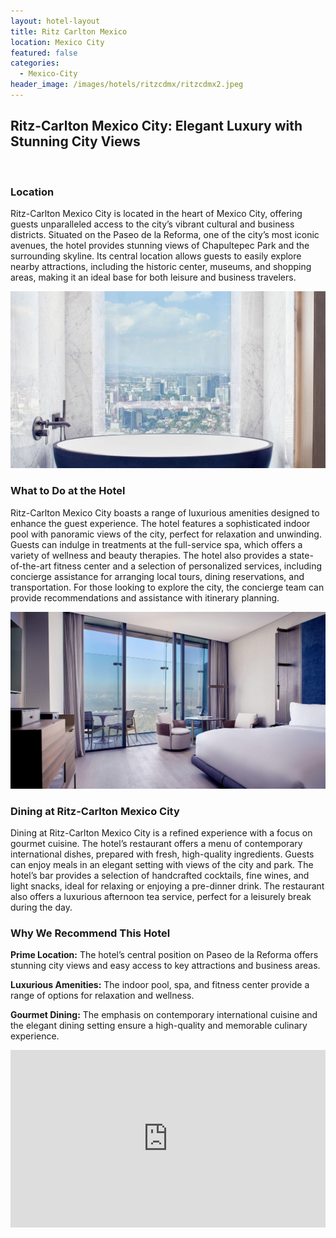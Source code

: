 ```yaml
---
layout: hotel-layout
title: Ritz Carlton Mexico
location: Mexico City
featured: false
categories:
  - Mexico-City
header_image: /images/hotels/ritzcdmx/ritzcdmx2.jpeg
---
```

## Ritz-Carlton Mexico City: Elegant Luxury with Stunning City Views

&nbsp;

### Location

Ritz-Carlton Mexico City is located in the heart of Mexico City, offering guests unparalleled access to the city’s vibrant cultural and business districts. Situated on the Paseo de la Reforma, one of the city’s most iconic avenues, the hotel provides stunning views of Chapultepec Park and the surrounding skyline. Its central location allows guests to easily explore nearby attractions, including the historic center, museums, and shopping areas, making it an ideal base for both leisure and business travelers.

![](/images/hotels/ritzcdmx/ritzcdmx3.jpeg)

### What to Do at the Hotel

Ritz-Carlton Mexico City boasts a range of luxurious amenities designed to enhance the guest experience. The hotel features a sophisticated indoor pool with panoramic views of the city, perfect for relaxation and unwinding. Guests can indulge in treatments at the full-service spa, which offers a variety of wellness and beauty therapies. The hotel also provides a state-of-the-art fitness center and a selection of personalized services, including concierge assistance for arranging local tours, dining reservations, and transportation. For those looking to explore the city, the concierge team can provide recommendations and assistance with itinerary planning.

![](/images/hotels/ritzcdmx/ritzcdmx1.jpeg)

### Dining at Ritz-Carlton Mexico City

Dining at Ritz-Carlton Mexico City is a refined experience with a focus on gourmet cuisine. The hotel’s restaurant offers a menu of contemporary international dishes, prepared with fresh, high-quality ingredients. Guests can enjoy meals in an elegant setting with views of the city and park. The hotel’s bar provides a selection of handcrafted cocktails, fine wines, and light snacks, ideal for relaxing or enjoying a pre-dinner drink. The restaurant also offers a luxurious afternoon tea service, perfect for a leisurely break during the day.

### Why We Recommend This Hotel

**Prime Location:** The hotel’s central position on Paseo de la Reforma offers stunning city views and easy access to key attractions and business areas.&nbsp;

**Luxurious Amenities:** The indoor pool, spa, and fitness center provide a range of options for relaxation and wellness.&nbsp;

**Gourmet Dining:** The emphasis on contemporary international cuisine and the elegant dining setting ensure a high-quality and memorable culinary experience.&nbsp;

<style>.embed-container { position: relative; padding-bottom: 56.25%; height: 0; overflow: hidden; max-width: 100%; } .embed-container iframe, .embed-container object, .embed-container embed { position: absolute; top: 0; left: 0; width: 100%; height: 100%; }</style>

<div class="embed-container"><iframe src="https://www.youtube.com/embed/qD12-NXoyyo" frameborder="0" allowfullscreen=""></iframe></div>